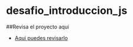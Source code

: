 # desafio_introduccion_js

##Revisa el proyecto aqui

- [Aqui puedes revisarlo](https://ipolloyo.github.io/desafio_js_calculandototal/)

